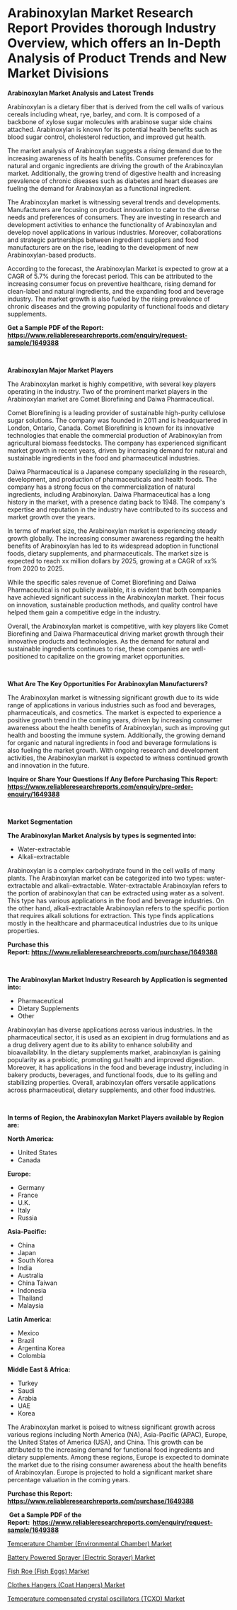 <p><h1>Arabinoxylan Market Research Report Provides thorough Industry Overview, which offers an In-Depth Analysis of Product Trends and New Market Divisions</h1></p><p><strong>Arabinoxylan Market Analysis and Latest Trends</strong></p>
<p><p>Arabinoxylan is a dietary fiber that is derived from the cell walls of various cereals including wheat, rye, barley, and corn. It is composed of a backbone of xylose sugar molecules with arabinose sugar side chains attached. Arabinoxylan is known for its potential health benefits such as blood sugar control, cholesterol reduction, and improved gut health.</p><p>The market analysis of Arabinoxylan suggests a rising demand due to the increasing awareness of its health benefits. Consumer preferences for natural and organic ingredients are driving the growth of the Arabinoxylan market. Additionally, the growing trend of digestive health and increasing prevalence of chronic diseases such as diabetes and heart diseases are fueling the demand for Arabinoxylan as a functional ingredient.</p><p>The Arabinoxylan market is witnessing several trends and developments. Manufacturers are focusing on product innovation to cater to the diverse needs and preferences of consumers. They are investing in research and development activities to enhance the functionality of Arabinoxylan and develop novel applications in various industries. Moreover, collaborations and strategic partnerships between ingredient suppliers and food manufacturers are on the rise, leading to the development of new Arabinoxylan-based products.</p><p>According to the forecast, the Arabinoxylan Market is expected to grow at a CAGR of 5.7% during the forecast period. This can be attributed to the increasing consumer focus on preventive healthcare, rising demand for clean-label and natural ingredients, and the expanding food and beverage industry. The market growth is also fueled by the rising prevalence of chronic diseases and the growing popularity of functional foods and dietary supplements.</p></p>
<p><strong>Get a Sample PDF of the Report:&nbsp; <a href="https://www.reliableresearchreports.com/enquiry/request-sample/1649388">https://www.reliableresearchreports.com/enquiry/request-sample/1649388</a></strong></p>
<p>&nbsp;</p>
<p><strong>Arabinoxylan Major Market Players</strong></p>
<p><p>The Arabinoxylan market is highly competitive, with several key players operating in the industry. Two of the prominent market players in the Arabinoxylan market are Comet Biorefining and Daiwa Pharmaceutical.</p><p>Comet Biorefining is a leading provider of sustainable high-purity cellulose sugar solutions. The company was founded in 2011 and is headquartered in London, Ontario, Canada. Comet Biorefining is known for its innovative technologies that enable the commercial production of Arabinoxylan from agricultural biomass feedstocks. The company has experienced significant market growth in recent years, driven by increasing demand for natural and sustainable ingredients in the food and pharmaceutical industries.</p><p>Daiwa Pharmaceutical is a Japanese company specializing in the research, development, and production of pharmaceuticals and health foods. The company has a strong focus on the commercialization of natural ingredients, including Arabinoxylan. Daiwa Pharmaceutical has a long history in the market, with a presence dating back to 1948. The company's expertise and reputation in the industry have contributed to its success and market growth over the years.</p><p>In terms of market size, the Arabinoxylan market is experiencing steady growth globally. The increasing consumer awareness regarding the health benefits of Arabinoxylan has led to its widespread adoption in functional foods, dietary supplements, and pharmaceuticals. The market size is expected to reach xx million dollars by 2025, growing at a CAGR of xx% from 2020 to 2025.</p><p>While the specific sales revenue of Comet Biorefining and Daiwa Pharmaceutical is not publicly available, it is evident that both companies have achieved significant success in the Arabinoxylan market. Their focus on innovation, sustainable production methods, and quality control have helped them gain a competitive edge in the industry.</p><p>Overall, the Arabinoxylan market is competitive, with key players like Comet Biorefining and Daiwa Pharmaceutical driving market growth through their innovative products and technologies. As the demand for natural and sustainable ingredients continues to rise, these companies are well-positioned to capitalize on the growing market opportunities.</p></p>
<p>&nbsp;</p>
<p><strong>What Are The Key Opportunities For Arabinoxylan Manufacturers?</strong></p>
<p><p>The Arabinoxylan market is witnessing significant growth due to its wide range of applications in various industries such as food and beverages, pharmaceuticals, and cosmetics. The market is expected to experience a positive growth trend in the coming years, driven by increasing consumer awareness about the health benefits of Arabinoxylan, such as improving gut health and boosting the immune system. Additionally, the growing demand for organic and natural ingredients in food and beverage formulations is also fueling the market growth. With ongoing research and development activities, the Arabinoxylan market is expected to witness continued growth and innovation in the future.</p></p>
<p><strong>Inquire or Share Your Questions If Any Before Purchasing This Report: <a href="https://www.reliableresearchreports.com/enquiry/pre-order-enquiry/1649388">https://www.reliableresearchreports.com/enquiry/pre-order-enquiry/1649388</a></strong></p>
<p>&nbsp;</p>
<p><strong>Market Segmentation</strong></p>
<p><strong>The Arabinoxylan Market Analysis by types is segmented into:</strong></p>
<p><ul><li>Water-extractable</li><li>Alkali-extractable</li></ul></p>
<p><p>Arabinoxylan is a complex carbohydrate found in the cell walls of many plants. The Arabinoxylan market can be categorized into two types: water-extractable and alkali-extractable. Water-extractable Arabinoxylan refers to the portion of arabinoxylan that can be extracted using water as a solvent. This type has various applications in the food and beverage industries. On the other hand, alkali-extractable Arabinoxylan refers to the specific portion that requires alkali solutions for extraction. This type finds applications mostly in the healthcare and pharmaceutical industries due to its unique properties.</p></p>
<p><strong>Purchase this Report:&nbsp;<a href="https://www.reliableresearchreports.com/purchase/1649388">https://www.reliableresearchreports.com/purchase/1649388</a></strong></p>
<p>&nbsp;</p>
<p><strong>The Arabinoxylan Market Industry Research by Application is segmented into:</strong></p>
<p><ul><li>Pharmaceutical</li><li>Dietary Supplements</li><li>Other</li></ul></p>
<p><p>Arabinoxylan has diverse applications across various industries. In the pharmaceutical sector, it is used as an excipient in drug formulations and as a drug delivery agent due to its ability to enhance solubility and bioavailability. In the dietary supplements market, arabinoxylan is gaining popularity as a prebiotic, promoting gut health and improved digestion. Moreover, it has applications in the food and beverage industry, including in bakery products, beverages, and functional foods, due to its gelling and stabilizing properties. Overall, arabinoxylan offers versatile applications across pharmaceutical, dietary supplements, and other food industries.</p></p>
<p>&nbsp;</p>
<p><strong>In terms of Region, the Arabinoxylan Market Players available by Region are:</strong></p>
<p>
    <p> <strong> North America: </strong>
        <ul>
            <li>United States</li>
            <li>Canada</li>
        </ul>
        </p> 
    <p> <strong> Europe: </strong>
        <ul>
            <li>Germany</li>
            <li>France</li>
            <li>U.K.</li>
            <li>Italy</li>
            <li>Russia</li>
        </ul>
        </p> 
    <p> <strong> Asia-Pacific: </strong>
        <ul>
            <li>China</li>
            <li>Japan</li>
            <li>South Korea</li>
            <li>India</li>
            <li>Australia</li>
            <li>China Taiwan</li>
            <li>Indonesia</li>
            <li>Thailand</li>
            <li>Malaysia</li>
        </ul>
        </p> 
    <p> <strong> Latin America: </strong>
        <ul>
            <li>Mexico</li>
            <li>Brazil</li>
            <li>Argentina Korea</li>
            <li>Colombia</li>
        </ul>
        </p> 
    <p> <strong> Middle East & Africa: </strong>
        <ul>
            <li>Turkey</li>
            <li>Saudi</li>
            <li>Arabia</li>
            <li>UAE</li>
            <li>Korea</li>
        </ul>
    </p>
    </p>
<p><p>The Arabinoxylan market is poised to witness significant growth across various regions including North America (NA), Asia-Pacific (APAC), Europe, the United States of America (USA), and China. This growth can be attributed to the increasing demand for functional food ingredients and dietary supplements. Among these regions, Europe is expected to dominate the market due to the rising consumer awareness about the health benefits of Arabinoxylan. Europe is projected to hold a significant market share percentage valuation in the coming years.</p></p>
<p><strong>Purchase this Report: <a href="https://www.reliableresearchreports.com/purchase/1649388">https://www.reliableresearchreports.com/purchase/1649388</a></strong></p>
<p>&nbsp;<strong>Get a Sample PDF of the Report:&nbsp;&nbsp;<a href="https://www.reliableresearchreports.com/enquiry/request-sample/1649388">https://www.reliableresearchreports.com/enquiry/request-sample/1649388</a></strong></p>
<p><strong></strong></p>
<p><p><a href="https://medium.com/@walterstanley64/temperature-chamber-environmental-chamber-market-outlook-industry-overview-and-forecast-2023-to-1d0ff327c620">Temperature Chamber (Environmental Chamber) Market</a></p><p><a href="https://medium.com/@alanwatkins6h/battery-powered-sprayer-electric-sprayer-market-exploring-market-share-market-trends-and-99daa0971e37">Battery Powered Sprayer (Electric Sprayer) Market</a></p><p><a href="https://medium.com/@andrewhills1925/fish-roe-fish-eggs-market-trends-forecast-and-competitive-analysis-to-2030-a5689b032b2c">Fish Roe (Fish Eggs) Market</a></p><p><a href="https://medium.com/@piercehoppe2023/clothes-hangers-coat-hangers-market-size-reveals-the-best-marketing-channels-in-global-industry-e28bd152d478">Clothes Hangers (Coat Hangers) Market</a></p><p><a href="https://medium.com/@albanaduro2018/decoding-temperature-compensated-crystal-oscillators-tcxo-market-metrics-market-share-trends-a9d7f766bcdc">Temperature compensated crystal oscillators (TCXO) Market</a></p></p>